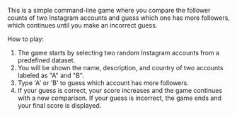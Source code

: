 This is a simple command-line game where you compare the follower counts of two Instagram accounts and guess which one has more followers, which continues until you make an incorrect guess.

How to play:
1. The game starts by selecting two random Instagram accounts from a predefined dataset.
2. You will be shown the name, description, and country of two accounts labeled as "A" and "B".
3. Type 'A' or 'B' to guess which account has more followers.
4. If your guess is correct, your score increases and the game continues with a new comparison. If your guess is incorrect, the game ends and your final score is displayed.
